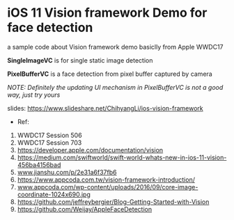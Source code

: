 # iOS 11 Vision framework Demo for face detection
a sample code about Vision framework demo basiclly from Apple WWDC17

**SingleImageVC** is for single static image detection

**PixelBufferVC** is a face detection from pixel buffer captured by camera 

*NOTE: Definitely the updating UI mechanism in PixelBufferVC is not a good way, just try yours*

slides: https://www.slideshare.net/ChihyangLi/ios-vision-framework

* Ref: 
1. WWDC17 Session 506
2. WWDC17 Session 703
3. https://developer.apple.com/documentation/vision
4. https://medium.com/swiftworld/swift-world-whats-new-in-ios-11-vision-456ba4156bad
5. www.jianshu.com/p/2e31a6f37fb6
6. https://www.appcoda.com.tw/vision-framework-introduction/
7. www.appcoda.com/wp-content/uploads/2016/09/core-image-coordinate-1024x690.jpg
8. https://github.com/jeffreybergier/Blog-Getting-Started-with-Vision
9. https://github.com/Weijay/AppleFaceDetection
